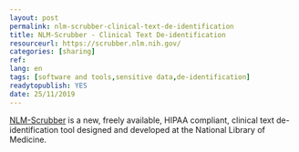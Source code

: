 ```yaml
---
layout: post
permalink: nlm-scrubber-clinical-text-de-identification
title: NLM-Scrubber - Clinical Text De-identification
resourceurl: https://scrubber.nlm.nih.gov/
categories: [sharing]
ref:
lang: en
tags: [software and tools,sensitive data,de-identification]
readytopublish: YES
date: 25/11/2019
---
```

[NLM-Scrubber](https://scrubber.nlm.nih.gov/) is a new, freely available, HIPAA compliant, clinical text de-identification tool designed and developed at the National Library of Medicine.
